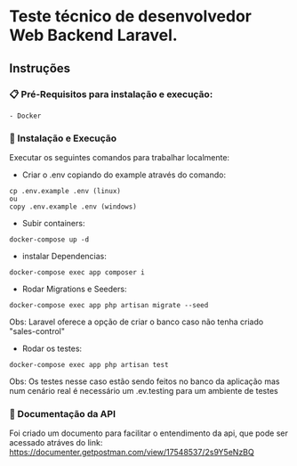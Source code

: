 # Teste técnico de desenvolvedor Web Backend Laravel.

##  Instruções

### 📋 Pré-Requisitos para instalação e execução:

```
- Docker
```

### 🔧 Instalação e Execução

Executar os seguintes comandos para trabalhar localmente:

- Criar o .env copiando do example através do comando: 
```
cp .env.example .env (linux)
ou
copy .env.example .env (windows)
```

- Subir containers:

```
docker-compose up -d
```

- instalar Dependencias:

```
docker-compose exec app composer i
```

- Rodar Migrations e Seeders: 
```
docker-compose exec app php artisan migrate --seed
```
Obs: Laravel oferece a opção de criar o banco caso não tenha criado "sales-control"

- Rodar os testes: 
```
docker-compose exec app php artisan test
```
Obs: Os testes nesse caso estão sendo feitos no banco da aplicação mas num cenário real é necessário um .ev.testing para um ambiente de testes

### 📖 Documentação da API

Foi criado um documento para facilitar o entendimento da api, que pode ser acessado atráves do link: 
https://documenter.getpostman.com/view/17548537/2s9Y5eNzBQ
